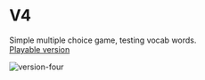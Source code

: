 # V4  
Simple multiple choice game, testing vocab words.<br/>
[Playable version](https://russisunni.github.io/WW-v4-gl/)

![version-four](https://github.com/user-attachments/assets/2d148b29-9e8f-47e0-95a2-bc6f839dfe55)
